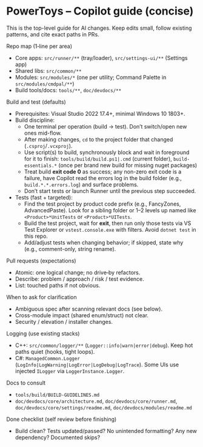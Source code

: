 # PowerToys – Copilot guide (concise)

This is the top-level guide for AI changes. Keep edits small, follow existing patterns, and cite exact paths in PRs.

Repo map (1‑line per area)
- Core apps: `src/runner/**` (tray/loader), `src/settings-ui/**` (Settings app)
- Shared libs: `src/common/**`
- Modules: `src/modules/*` (one per utility; Command Palette in `src/modules/cmdpal/**`)
- Build tools/docs: `tools/**`, `doc/devdocs/**`

Build and test (defaults)
- Prerequisites: Visual Studio 2022 17.4+, minimal Windows 10 1803+.
- Build discipline:
  - One terminal per operation (build → test). Don’t switch/open new ones mid-flow.
  - After making changes, `cd` to the project folder that changed (`.csproj`/`.vcxproj`).
  - Use script(s) to build, synchronously block and wait in foreground for it to finish: `tools/build/build.ps1|.cmd` (current folder), `build-essentials.*` (once per brand new build for missing nuget packages)
  - Treat build **exit code 0** as success; any non-zero exit code is a failure, have Copilot read the errors log in the build folder (e.g., `build.*.*.errors.log`) and surface problems.
  - Don’t start tests or launch Runner until the previous step succeeded.
- Tests (fast + targeted):
  - Find the test project by product code prefix (e.g., FancyZones, AdvancedPaste). Look for a sibling folder or 1–2 levels up named like `<Product>*UnitTests` or `<Product>*UITests`.
  - Build the test project, wait for **exit**, then run only those tests via VS Test Explorer or `vstest.console.exe` with filters. Avoid `dotnet test` in this repo.
  - Add/adjust tests when changing behavior; if skipped, state why (e.g., comment-only, string rename).

Pull requests (expectations)
- Atomic: one logical change; no drive‑by refactors.
- Describe: problem / approach / risk / test evidence.
- List: touched paths if not obvious.

When to ask for clarification
- Ambiguous spec after scanning relevant docs (see below).
- Cross-module impact (shared enum/struct) not clear.
- Security / elevation / installer changes.

Logging (use existing stacks)
- C++: `src/common/logger/**` (`Logger::info|warn|error|debug`). Keep hot paths quiet (hooks, tight loops).
- C#: `ManagedCommon.Logger` (`LogInfo|LogWarning|LogError|LogDebug|LogTrace`). Some UIs use injected `ILogger` via `LoggerInstance.Logger`.

Docs to consult
- `tools/build/BUILD-GUIDELINES.md`
- `doc/devdocs/core/architecture.md`, `doc/devdocs/core/runner.md`, `doc/devdocs/core/settings/readme.md`, `doc/devdocs/modules/readme.md`

Done checklist (self review before finishing)
- Build clean? Tests updated/passed? No unintended formatting? Any new dependency? Documented skips?